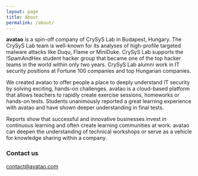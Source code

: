 ```yaml
---
layout: page
title: About
permalink: /about/
---
```


<b href="https://www.avatao.com/#/user">avatao</b> is a spin-off company of CrySyS Lab in Budapest, Hungary. The CrySyS Lab team is well-known for its analyses of high-profile targeted malware attacks like Duqu, Flame or MiniDuke. CrySyS Lab supports the !SpamAndHex student hacker group that became one of the top hacker teams in the world within only two years. CrySyS Lab alumni work in IT security positions at Fortune 100 companies and top Hungarian companies.

We created avatao to offer people a place to deeply understand IT security by solving exciting, hands-on challenges. avatao is a cloud-based platform that allows teachers to rapidly create exercise sessions, homeworks or hands-on tests. Students unanimously reported a great learning experience with avatao and have shown deeper understanding in final tests.

Reports show that successful and innovative businesses invest in continuous learning and often create learning communities at work. avatao can deepen the understanding of technical workshops or serve as a vehicle for knowledge sharing within a company.


### Contact us

[contact@avatao.com](mailto:contact@avatao.com)